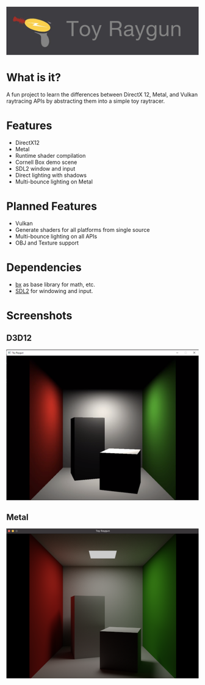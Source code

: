 ![Toy Raygun Logo](img/logo.png?raw=true "Toy Raygun Logo")

# What is it?

A fun project to learn the differences between DirectX 12, Metal, and Vulkan raytracing APIs by abstracting them into a simple toy raytracer.

# Features

- DirectX12
- Metal
- Runtime shader compilation
- Cornell Box demo scene
- SDL2 window and input
- Direct lighting with shadows
- Multi-bounce lighting on Metal

# Planned Features

- Vulkan
- Generate shaders for all platforms from single source
- Multi-bounce lighting on all APIs
- OBJ and Texture support

# Dependencies

- [bx](https://github.com/bkaradzic/bx) as base library for math, etc.
- [SDL2](https://www.libsdl.org/) for windowing and input.

# Screenshots

## D3D12
![Toy Raygun D3D12](img/screenshot_d3d12.png?raw=true "Toy Raygun D3D12")

## Metal
![Toy Raygun Metal](img/screenshot_metal.png?raw=true "Toy Raygun Metal")
